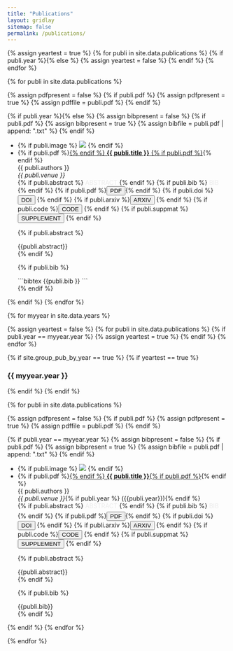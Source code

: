 ```yaml
---
title: "Publications"
layout: gridlay
sitemap: false
permalink: /publications/
---
```


{% assign yeartest = true %}
{% for publi in site.data.publications %}
  {% if publi.year %}{% else %}
   {% assign yeartest = false %}
  {% endif %}
{% endfor %}

{% for publi in site.data.publications %}

  {% assign pdfpresent = false %}
  {% if publi.pdf %}
    {% assign pdfpresent = true %}
    {% assign pdffile = publi.pdf %}
  {% endif %}

  {% if publi.year %}{% else %}
  {% assign bibpresent = false %}
  {% if publi.pdf %}
    {% assign bibpresent = true %}
    {% assign bibfile = publi.pdf  | append: ".txt" %}
  {% endif %}

  <div class="well-sm publication-entry">
  <ul class="flex-container">
  <li class="flex-item1">
    {% if publi.image %}
     <img src="{{ site.url }}{{ site.baseurl }}/assets/publications/{{ publi.image }}" class="img-responsive"/>
    {% endif %}
  </li>
  <li class="flex-item2">
    {% if publi.pdf %}<a href="{{ publi.pdf }}" target="_blank">{% endif %} <strong>{{ publi.title }}</strong> {% if publi.pdf %}</a>{% endif %}<br/>
    {{ publi.authors }}<br/>
    <em>{{ publi.venue }}</em><br/>
    {% if publi.abstract %} <a data-bs-toggle="collapse" href="#abstract-{{forloop.index}}"  class="btn-abstract" style="text-decoration:none; color:#ebebeb; hover:#ebebeb;" role="button" aria-expanded="false" aria-controls="abstract-{{forloop.index}}">ABSTRACT</a> {% endif %}
    {% if publi.bib %} <a data-bs-toggle="collapse" href="#bib-{{forloop.index}}"  class="btn-bib" style="text-decoration:none; color:#ebebeb; hover:#ebebeb;" role="button" aria-expanded="false" aria-controls="bib-{{forloop.index}}">BIB</a> {% endif %}
    {% if publi.pdf %}<a href="{{ pdffile }}" target="_blank"><button class="btn-pdf">PDF</button></a>{% endif %}
    {% if publi.doi %}<a href="http://doi.org/{{ publi.doi }}" target="_blank"><button class="btn-doi">DOI</button></a> {% endif %}
    {% if publi.arxiv %}<a href="https://arxiv.org/abs/{{ publi.arxiv }}" target="_blank"><button class="btn-arxiv">ARXIV</button></a> {% endif %}
    {% if publi.code %}<a href="{{ publi.code }}" target="_blank"><button class="btn-code">CODE</button></a> {% endif %}
    {% if publi.suppmat %}<a href="{{ publi.suppmat }}" target="_blank"><button class="btn-suppmat">SUPPLEMENT</button></a> {% endif %}

  {% if publi.abstract %}
  <div class="collapse" id="abstract-{{forloop.index}}"><div class="well-abstract">
   {{publi.abstract}}
  </div></div>
  {% endif %}

  {% if publi.bib %}
  <div class="collapse" id="bib-{{forloop.index}}"><div class="well-bib">```bibtex
{{publi.bib }}
```</div></div>
  {% endif %}

  </li>
  </ul>
  </div>
  {% endif %}
{% endfor %}

{% for myyear in site.data.years %}

{% assign yeartest = false %}
{% for publi in site.data.publications %}
  {% if publi.year == myyear.year %}
   {% assign yeartest = true %}
  {% endif %}
{% endfor %}

{% if site.group_pub_by_year == true %}
{% if yeartest == true %}
### {{ myyear.year }}
{% endif %}
{% endif %}

{% for publi in site.data.publications %}

{% assign pdfpresent = false %}
{% if publi.pdf %}
  {% assign pdfpresent = true %}
  {% assign pdffile = publi.pdf %}
{% endif %}

{% if publi.year == myyear.year %}
{% assign bibpresent = false %}
{% if publi.pdf %}
  {% assign bibpresent = true %}
  {% assign bibfile = publi.pdf  | append: ".txt" %}
{% endif %}

<div class="well-sm publication-entry">
<ul class="flex-container">
<li class="flex-item1">
  {% if publi.image %}
     <img src="{{ site.url }}{{ site.baseurl }}/assets/publications/{{ publi.image }}" class="img-responsive"/>
  {% endif %}
</li>
<li class="flex-item2">
  {% if publi.pdf %}<a href="{{ publi.pdf }}" target="_blank">{% endif %} <strong>{{ publi.title }}</strong>{% if publi.pdf %}</a>{% endif %}<br />
  {{ publi.authors }}<br />
  <em>{{ publi.venue }}</em>{% if publi.year %} ({{publi.year}}){% endif %}<br/>
  {% if publi.abstract %} <a data-bs-toggle="collapse" href="#abstract-{{forloop.index}}"  class="btn-abstract" style="text-decoration:none; color:#ebebeb; hover:#ebebeb; margin-top:5px;" role="button" aria-expanded="false" aria-controls="abstract-{{forloop.index}}">ABSTRACT</a> {% endif %}
  {% if publi.bib %} <a data-bs-toggle="collapse" href="#bib-{{forloop.index}}"  class="btn-bib" style="text-decoration:none; color:#ebebeb; hover:#ebebeb; margin-top:5px;" role="button" aria-expanded="false" aria-controls="bib-{{forloop.index}}">BIB</a> {% endif %}
  {% if publi.pdf %}<a href="{{ pdffile }}" target="_blank"><button class="btn-pdf" style="margin-top:5px;"
  >PDF</button></a>{% endif %}
  {% if publi.doi %}<a href="http://doi.org/{{ publi.doi }}" target="_blank"><button class="btn-doi">DOI</button></a> {% endif %}
  {% if publi.arxiv %}<a href="https://arxiv.org/abs/{{ publi.arxiv }}" target="_blank"><button class="btn-arxiv">ARXIV</button></a> {% endif %}
  {% if publi.code %}<a href="{{ publi.code }}" target="_blank"><button class="btn-code">CODE</button></a> {% endif %}
  {% if publi.suppmat %}<a href="{{ publi.suppmat }}" target="_blank"><button class="btn-suppmat">SUPPLEMENT</button></a> {% endif %}

{% if publi.abstract %}
<br/>
<div class="collapse" id="abstract-{{forloop.index}}"><div class="well-abstract">
 {{publi.abstract}}
</div></div>
{% endif %}

{% if publi.bib %}
<div class="collapse" id="bib-{{forloop.index}}"><div class="well-bib">
{{publi.bib}}
</div></div>
{% endif %}

</li>
</ul>

</div>
{% endif %}
{% endfor %}

{% endfor %}